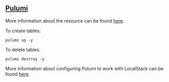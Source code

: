 ## [Pulumi](https://www.pulumi.com/)

More information about the resource can be found [here](https://www.pulumi.com/registry/packages/aws/api-docs/dynamodb/table/).


To create tables:
```
pulumi up -y
```


To delete tables:
```
pulumi destroy -y
```


More information about configuring Pulumi to work with LocalStack can be found [here](https://docs.localstack.cloud/user-guide/integrations/pulumi/).
